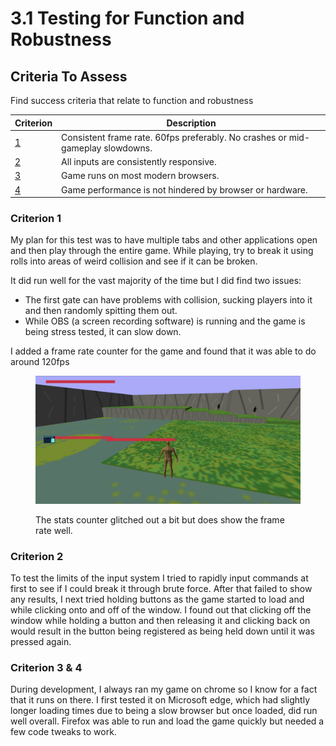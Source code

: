 # 3.1 Testing for Function and Robustness

## Criteria To Assess

Find success criteria that relate to function and robustness

| Criterion                                  | Description                                                                    |
| ------------------------------------------ | ------------------------------------------------------------------------------ |
| [1](../1-analysis/1.5-success-criteria.md) | Consistent frame rate. 60fps preferably. No crashes or mid-gameplay slowdowns. |
| [2](../1-analysis/1.5-success-criteria.md) | All inputs are consistently responsive.                                        |
| [3](../1-analysis/1.5-success-criteria.md) | Game runs on most modern browsers.                                             |
| [4](../1-analysis/1.5-success-criteria.md) | Game performance is not hindered by browser or hardware.                       |

### Criterion 1

My plan for this test was to have multiple tabs and other applications open and then play through the entire game. While playing, try to break it using rolls into areas of weird collision and see if it can be broken.

It did run well for the vast majority of the time but I did find two issues:

* The first gate can have problems with collision, sucking players into it and then randomly spitting them out.
* While OBS (a screen recording software) is running and the game is being stress tested, it can slow down.

I added a frame rate counter for the game and found that it was able to do around 120fps

<figure><img src="../.gitbook/assets/image (3) (1).png" alt=""><figcaption><p>The stats counter glitched out a bit but does show the frame rate well.</p></figcaption></figure>

### Criterion 2

To test the limits of the input system I tried to rapidly input commands at first to see if I could break it through brute force. After that failed to show any results, I next tried holding buttons as the game started to load and while clicking onto and off of the window. I found out that clicking off the window while holding a button and then releasing it and clicking back on would result in the button being registered as being held down until it was pressed again.

### Criterion 3 & 4

During development, I always ran my game on chrome so I know for a fact that it runs on there. I first tested it on Microsoft edge, which had slightly longer loading times due to being a slow browser but once loaded, did run well overall. Firefox was able to run and load the game quickly but needed a few code tweaks to work.
